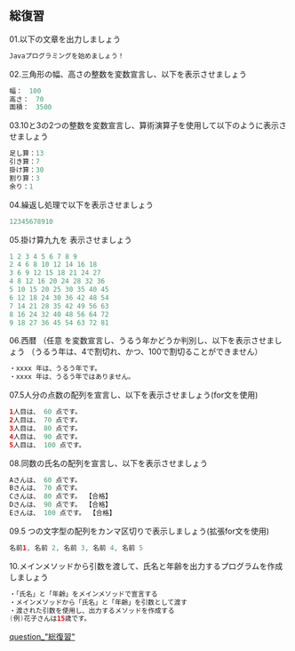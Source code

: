 ## 総復習

01.以下の文章を出力しましょう

```java
Javaプログラミングを始めましょう！
```


02.三角形の幅、高さの整数を変数宣言し、以下を表示させましょう

```java
幅：　100
高さ：　70
面積：　3500
```


03.10と3の2つの整数を変数宣言し、算術演算子を使用して以下のように表示させましょう

```java
足し算：13
引き算：7
掛け算：30
割り算：3
余り：1
```


04.繰返し処理で以下を表示させましょう

```java
12345678910
```


05.掛け算九九を 表示させましょう

```java
1 2 3 4 5 6 7 8 9
2 4 6 8 10 12 14 16 18
3 6 9 12 15 18 21 24 27
4 8 12 16 20 24 28 32 36
5 10 15 20 25 30 35 40 45
6 12 18 24 30 36 42 48 54
7 14 21 28 35 42 49 56 63
8 16 24 32 40 48 56 64 72
9 18 27 36 45 54 63 72 81
```


06.西暦 （任意 を変数宣言し、うるう年かどうか判別し、以下を表示させましょう
  （うるう年は、4で割切れ、かつ、100で割切ることができません）
```java
・xxxx 年は、うるう年です。
・xxxx 年は、うるう年ではありません。
```


07.5人分の点数の配列を宣言し、以下を表示させましょう(for文を使用)

```java
1人目は、 60 点です。
2人目は、 70 点です。
3人目は、 80 点です。
4人目は、 90 点です。
5人目は、 100 点です。
```


08.同数の氏名の配列を宣言し、以下を表示させましょう

```java
Aさんは、 60 点です。
Bさんは、 70 点です。
Cさんは、 80 点です。 【合格】
Dさんは、 90 点です。 【合格】
Eさんは、 100 点です。 【合格】
```


09.5 つの文字型の配列をカンマ区切りで表示しましょう(拡張for文を使用)

```java
名前1, 名前 2, 名前 3, 名前 4, 名前 5
```


10.メインメソッドから引数を渡して、氏名と年齢を出力するプログラムを作成しましょう

```java
・「氏名」と「年齢」をメインメソッドで宣言する
・メインメソッドから「氏名」と「年齢」を引数として渡す
・渡された引数を使用し、出力するメソッドを作成する
(例)花子さんは15歳です。
```

[question_"総復習"](https://github.com/ktsuru-cw/Java_training/blob/master/Answer/answer_%22%E7%B7%8F%E5%BE%A9%E7%BF%92%22.md)

